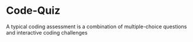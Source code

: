 # Code-Quiz
A typical coding assessment is a combination of multiple-choice questions and interactive coding challenges
